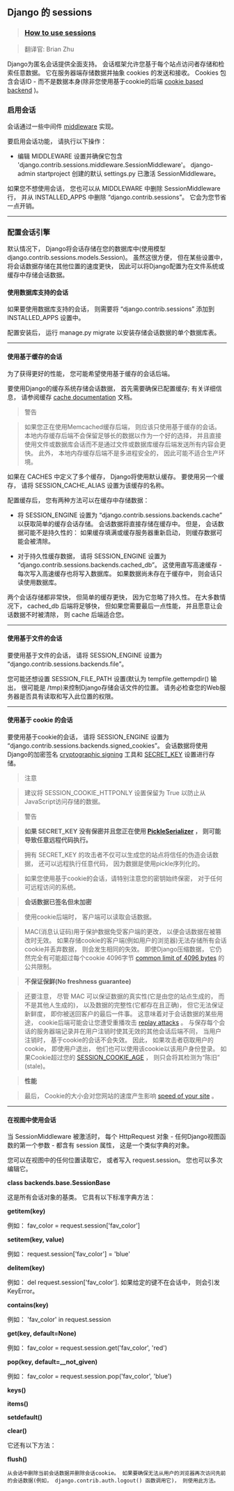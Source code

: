 ## Django 的 sessions

> ### [How to use sessions](https://docs.djangoproject.com/en/2.1/topics/http/sessions/)

> 翻译官: Brian Zhu

Django为匿名会话提供全面支持。 会话框架允许您基于每个站点访问者存储和检索任意数据。 它在服务器端存储数据并抽象 cookies 的发送和接收。 Cookies 包含会话ID - 而不是数据本身(除非您使用基于cookie的后端 [cookie based backend](https://docs.djangoproject.com/en/2.1/topics/http/sessions/#cookie-session-backend) )。

### 启用会话

会话通过一些中间件 [middleware](https://docs.djangoproject.com/en/2.1/ref/middleware/) 实现。

要启用会话功能， 请执行以下操作：

- 编辑 MIDDLEWARE 设置并确保它包含 'django.contrib.sessions.middleware.SessionMiddleware'。 django-admin startproject 创建的默认 settings.py 已激活 SessionMiddleware。

如果您不想使用会话， 您也可以从 MIDDLEWARE 中删除 SessionMiddleware 行， 并从 INSTALLED_APPS 中删除 “django.contrib.sessions”。 它会为您节省一点开销。

-------------

### 配置会话引擎

默认情况下， Django将会话存储在您的数据库中(使用模型 django.contrib.sessions.models.Session)。 虽然这很方便， 但在某些设置中， 将会话数据存储在其他位置的速度更快， 因此可以将Django配置为在文件系统或缓存中存储会话数据。

#### 使用数据库支持的会话

如果要使用数据库支持的会话， 则需要将 “django.contrib.sessions” 添加到 INSTALLED_APPS 设置中。

配置安装后， 运行 manage.py migrate 以安装存储会话数据的单个数据库表。

-------------

#### 使用基于缓存的会话

为了获得更好的性能， 您可能希望使用基于缓存的会话后端。

要使用Django的缓存系统存储会话数据， 首先需要确保已配置缓存; 有关详细信息， 请参阅缓存 [cache documentation](https://docs.djangoproject.com/en/2.1/topics/cache/) 文档。

> 警告

> 如果您正在使用Memcached缓存后端， 则应该只使用基于缓存的会话。 本地内存缓存后端不会保留足够长的数据以作为一个好的选择， 并且直接使用文件或数据库会话而不是通过文件或数据库缓存后端发送所有内容会更快。 此外， 本地内存缓存后端不是多进程安全的， 因此可能不适合生产环境。

如果在 CACHES 中定义了多个缓存， Django将使用默认缓存。 要使用另一个缓存， 请将 SESSION_CACHE_ALIAS 设置为该缓存的名称。

配置缓存后， 您有两种方法可以在缓存中存储数据：

- 将 SESSION_ENGINE 设置为 “django.contrib.sessions.backends.cache” 以获取简单的缓存会话存储。 会话数据将直接存储在缓存中。 但是， 会话数据可能不是持久性的： 如果缓存填满或缓存服务器重新启动， 则缓存数据可能会被清除。

- 对于持久性缓存数据， 请将 SESSION_ENGINE 设置为 “django.contrib.sessions.backends.cached_db”。 这使用直写高速缓存 - 每次写入高速缓存也将写入数据库。 如果数据尚未存在于缓存中， 则会话只读使用数据库。

两个会话存储都非常快， 但简单的缓存更快， 因为它忽略了持久性。 在大多数情况下， cached_db 后端将足够快， 但如果您需要最后一点性能， 并且愿意让会话数据不时被清除， 则 cache 后端适合您。

-------------

#### 使用基于文件的会话

要使用基于文件的会话， 请将 SESSION_ENGINE 设置为 “django.contrib.sessions.backends.file”。

您可能还想设置 SESSION_FILE_PATH 设置(默认为 tempfile.gettempdir() 输出， 很可能是 /tmp)来控制Django存储会话文件的位置。 请务必检查您的Web服务器是否具有读取和写入此位置的权限。

-------------

#### 使用基于 cookie 的会话

要使用基于cookie的会话， 请将 SESSION_ENGINE 设置为 “django.contrib.sessions.backends.signed_cookies”。 会话数据将使用Django的加密签名 [cryptographic signing](https://docs.djangoproject.com/en/2.1/topics/signing/) 工具和 [SECRET_KEY](https://docs.djangoproject.com/en/2.1/ref/settings/#std:setting-SECRET_KEY) 设置进行存储。

> 注意

> 建议将 SESSION_COOKIE_HTTPONLY 设置保留为 True 以防止从JavaScript访问存储的数据。

> 警告

> **如果 SECRET_KEY 没有保密并且您正在使用 [PickleSerializer](https://docs.djangoproject.com/en/2.1/topics/http/sessions/#django.contrib.sessions.serializers.PickleSerializer) ， 则可能导致任意远程代码执行。**

> 拥有 SECRET_KEY 的攻击者不仅可以生成您的站点将信任的伪造会话数据， 还可以远程执行任意代码， 因为数据是使用pickle序列化的。

> 如果您使用基于cookie的会话，请特别注意您的密钥始终保密， 对于任何可远程访问的系统。

> **会话数据已签名但未加密**

> 使用cookie后端时， 客户端可以读取会话数据。

> MAC(消息认证码)用于保护数据免受客户端的更改， 以便会话数据在被篡改时无效。 如果存储cookie的客户端(例如用户的浏览器)无法存储所有会话cookie并丢弃数据， 则会发生相同的失效。 即使Django压缩数据， 它仍然完全有可能超过每个cookie 4096字节 [common limit of 4096 bytes](https://tools.ietf.org/html/rfc2965#section-5.3) 的公共限制。

> **不保证保鲜(No freshness guarantee)**

> 还要注意， 尽管 MAC 可以保证数据的真实性(它是由您的站点生成的， 而不是其他人生成的)， 以及数据的完整性(它都存在且正确)， 但它无法保证新鲜度， 即你被送回客户的最后一件事。 这意味着对于会话数据的某些用途， cookie后端可能会让您遭受重播攻击 [replay attacks](https://en.wikipedia.org/wiki/Replay_attack) 。 与保存每个会话的服务器端记录并在用户注销时使其无效的其他会话后端不同， 当用户注销时， 基于cookie的会话不会失效。 因此， 如果攻击者窃取用户的cookie， 即使用户退出， 他们也可以使用该cookie以该用户身份登录。 如果Cookie超过您的 [SESSION_COOKIE_AGE](https://docs.djangoproject.com/en/2.1/ref/settings/#std:setting-SESSION_COOKIE_AGE) ， 则只会将其检测为“陈旧” (stale)。

> **性能**

> 最后， Cookie的大小会对您网站的速度产生影响 [speed of your site](https://yuiblog.com/blog/2007/03/01/performance-research-part-3/) 。

-------------

#### 在视图中使用会话

当 SessionMiddleware 被激活时， 每个 HttpRequest 对象 - 任何Django视图函数的第一个参数 - 都含有 session 属性， 这是一个类似字典的对象。

您可以在视图中的任何位置读取它， 或者写入 request.session。 您也可以多次编辑它。

**class backends.base.SessionBase**

这是所有会话对象的基类。 它具有以下标准字典方法：

**__getitem__(key)**

  例如： fav_color = request.session['fav_color']

**__setitem__(key, value)**

  例如： request.session['fav_color'] = 'blue'

**__delitem__(key)**

  例如： del request.session['fav_color']. 如果给定的键不在会话中， 则会引发 KeyError。

**__contains__(key)**

  例如： 'fav_color' in request.session

**get(key, default=None)**

  例如： fav_color = request.session.get('fav_color', 'red')

**pop(key, default=__not_given)**

  例如： fav_color = request.session.pop('fav_color', 'blue')

**keys()**

**items()**

**setdefault()**

**clear()**

它还有以下方法：

**flush()**

    从会话中删除当前会话数据并删除会话cookie。 如果要确保无法从用户的浏览器再次访问先前的会话数据(例如， django.contrib.auth.logout() 函数调用它)， 则使用此方法。




















































